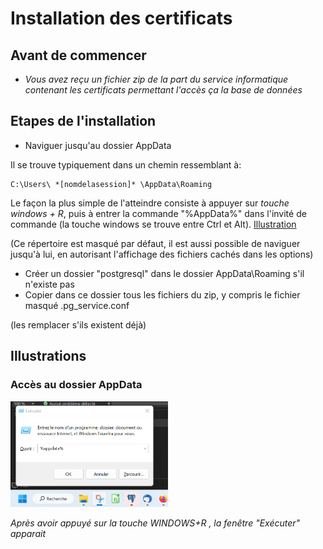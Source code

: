 # Installation des certificats
## Avant de commencer

 - _Vous avez reçu un fichier zip de la part du service informatique contenant les certificats permettant l'accès ça la base de données_
## Etapes de l'installation
- Naviguer jusqu'au dossier AppData


Il se trouve typiquement dans un chemin ressemblant à:
```
C:\Users\ *[nomdelasession]* \AppData\Roaming
```
Le façon la plus simple de l'atteindre consiste à appuyer sur  _touche windows + R_, 
puis à entrer la commande "%AppData%" dans l'invité de commande (la touche windows se trouve entre Ctrl et Alt). [Illustration](#acces-au-dossier-appdata)

(Ce répertoire est masqué par défaut, il est aussi possible de naviguer jusqu'à lui, en autorisant
l'affichage des fichiers cachés dans les options)

- Créer un dossier "postgresql" dans le dossier AppData\Roaming s'il n'existe pas
- Copier dans ce dossier tous les fichiers du zip, y compris le fichier masqué .pg_service.conf


(les remplacer s'ils existent déjà)

## Illustrations

### Accès au dossier AppData

<img src="./img/appdata.png" alt= “” width="50%" height="50%">

_Après avoir appuyé sur la touche WINDOWS+R , la fenêtre "Exécuter" apparait_
